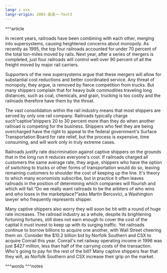 ```yaml
---
langr : xxx
langr-origin: 2003-英语一-Text3
---
```


^^^article

In recent years, railroads have been combining with each other, merging into supersystems, causing heightened concerns about monopoly. As recently as 1995, the top four railroads accounted for under 70 percent of the total ton-miles moved by rails. Next year, after a series of mergers is completed, just four railroads will control well over 90 percent of all the freight moved by major rail carriers.

Supporters of the new supersystems argue that these mergers will allow for substantial cost reductions and better coordinated service. Any threat of monopoly, they argue, is removed by fierce competition from trucks. But many shippers complain that for heavy bulk commodities traveling long distances, such as coal, chemicals, and grain, trucking is too costly and the railroads therefore have them by the throat.

The vast consolidation within the rail industry means that most shippers are served by only one rail company. Railroads typically charge such“captive”shippers 20 to 30 percent more than they do when another railroad is competing for the business. Shippers who feel they are being overcharged have the right to appeal to the federal government's Surface Transportation Board for rate relief, but the process is expensive, time consuming, and will work only in truly extreme cases.

Railroads justify rate discrimination against captive shippers on the grounds that in the long run it reduces everyone's cost. If railroads charged all customers the same average rate, they argue, shippers who have the option of switching to trucks or other forms of transportation would do so, leaving remaining customers to shoulder the cost of keeping up the line. It's theory to which many economists subscribe, but in practice it often leaves railroads in the position of determining which companies will flourish and which will fail.“Do we really want railroads to be the arbiters of who wins and who loses in the marketplace?”asks Martin Bercovici, a Washington lawyer who frequently represents shipper.

Many captive shippers also worry they will soon be hit with a round of huge rate increases. The railroad industry as a whole, despite its brightening fortuning fortunes, still does not earn enough to cover the cost of the capital it must invest to keep up with its surging traffic. Yet railroads continue to borrow billions to acquire one another, with Wall Street cheering them on. Consider the $10.2 billion bid by Norfolk Southern and CSX to acquire Conrail this year. Conrail's net railway operating income in 1996 was just $427 million, less than half of the carrying costs of the transaction. Who's going to pay for the rest of the bill? Many captive shippers fear that they will, as Norfolk Southern and CSX increase their grip on the market.




^^^words
^^^notes
